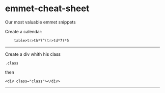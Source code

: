 # emmet-cheat-sheet
Our most valuable emmet snippets

Create a calendar:

```
    table>tr>th*7^(tr>td*7)*5

```
---

Create a div whith his class

~~~
.class
~~~

then

~~~
<div class="class"></div>
~~~

---

